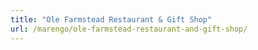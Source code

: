 ```yaml
---
title: "Ole Farmstead Restaurant & Gift Shop"
url: /marengo/ole-farmstead-restaurant-and-gift-shop/
---
```

